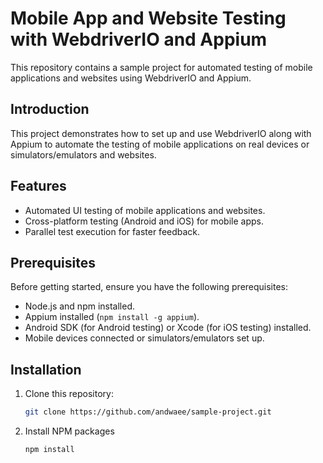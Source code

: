 # Mobile App and Website Testing with WebdriverIO and Appium

This repository contains a sample project for automated testing of mobile applications and websites using WebdriverIO and Appium.

## Introduction

This project demonstrates how to set up and use WebdriverIO along with Appium to automate the testing of mobile applications on real devices or simulators/emulators and websites.

## Features

- Automated UI testing of mobile applications and websites.
- Cross-platform testing (Android and iOS) for mobile apps.
- Parallel test execution for faster feedback.

## Prerequisites

Before getting started, ensure you have the following prerequisites:

- Node.js and npm installed.
- Appium installed (`npm install -g appium`).
- Android SDK (for Android testing) or Xcode (for iOS testing) installed.
- Mobile devices connected or simulators/emulators set up.

## Installation

1. Clone this repository:

   ```sh
   git clone https://github.com/andwaee/sample-project.git
   ```


2. Install NPM packages
   ```sh
   npm install
   ```
